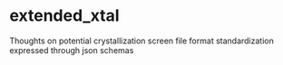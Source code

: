 # extended_xtal
Thoughts on potential crystallization screen file format standardization expressed through json schemas
